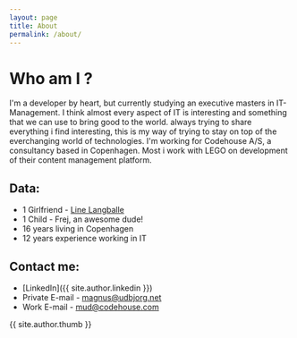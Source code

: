 ```yaml
---
layout: page
title: About
permalink: /about/
---
```

# Who am I ?

I'm a developer by heart, but currently studying an executive masters in IT-Management. I think almost every aspect of IT is interesting and something that we can use to bring good to the world. always trying to share everything i find interesting, this is my way of trying to stay on top of the everchanging world of technologies. I'm working for Codehouse A/S, a consultancy based in Copenhagen. Most i work with LEGO on development of their content management platform.

## Data:

* 1 Girlfriend - [Line Langballe](http://www.linelangballe.dk)
* 1 Child - Frej, an awesome dude!
* 16 years living in Copenhagen
* 12 years experience working in IT

## Contact me:
* [LinkedIn]({{ site.author.linkedin }})
* Private E-mail - [magnus@udbjorg.net](mailto:magnus@udbjorg.net)
* Work E-mail - [mud@codehouse.com](mailto:mud@codehouse.com)

{{ site.author.thumb }}